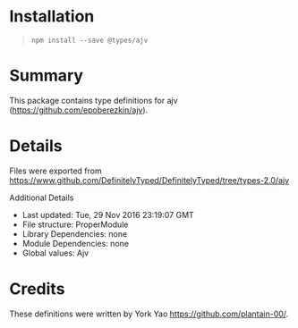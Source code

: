 # Installation
> `npm install --save @types/ajv`

# Summary
This package contains type definitions for ajv (https://github.com/epoberezkin/ajv).

# Details
Files were exported from https://www.github.com/DefinitelyTyped/DefinitelyTyped/tree/types-2.0/ajv

Additional Details
 * Last updated: Tue, 29 Nov 2016 23:19:07 GMT
 * File structure: ProperModule
 * Library Dependencies: none
 * Module Dependencies: none
 * Global values: Ajv

# Credits
These definitions were written by York Yao <https://github.com/plantain-00/>.
